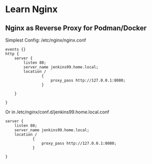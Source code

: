 # Learn Nginx


## Nginx as Reverse Proxy for Podman/Docker

Simplest Config: /etc/nginx/nginx.conf
```
events {}
http {
    server {
        listen 80;
        server_name jenkins99.home.local;
        location /
                {
                    proxy_pass http://127.0.0.1:8080;
                }

    }

}
```

Or in /etc/nginx/conf.d/jenkins99.home.local.conf
```
server {
    listen 80;
    server_name jenkins99.home.local;
    location /
            {
                proxy_pass http://127.0.0.1:8080;
            }

}
```
